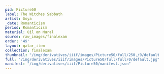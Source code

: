 ```yaml
---
pid: Picture50
label: The Witches Sabbath
artist: Goya
_date: Romanticism
period: Romanticism
material: Oil on Mural
source: raw_images/finalexam
order: '49'
layout: qatar_item
collection: finalexam
thumbnail: "/img/derivatives/iiif/images/Picture50/full/250,/0/default.jpg"
full: "/img/derivatives/iiif/images/Picture50/full/full/0/default.jpg"
manifest: "/img/derivatives/iiif/Picture50/manifest.json"
---
```


